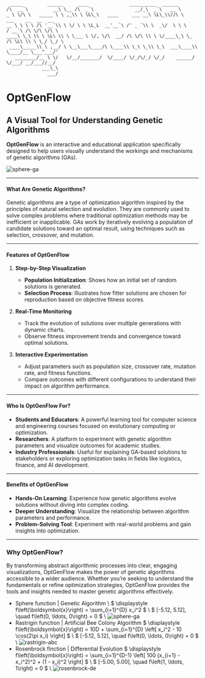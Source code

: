 ```text
 _____         ______     ____               __________  ______
/\  __`\         __\ \__ /\  _`\               __/_\  _`\   __ \
_ \ \/\ \   _____ \ \ ,_\\ \ \L\_\   ____     ___ __\ \L\_\\//\ \      ___    __  __  __
__ \ \ \ \ /\ '__`\\ \ \/ \ \ \L_L  __'__`\ /' _ `\\ \  _\/  \ \ \    / __`\ /\ \/\ \/\ \
____\ \_\ \\ \ \L\ \\ \ \___ \ \/, \/\  __/ /\ \/\ \\ \ \/____\_\ \_ /\ \L\ \\ \ \_/ \_/ \
 ____\_____\\ \ ,__/ \ \__\___\____/\ \____\\ \_\ \_\\ \_\  ___\____\\ \____/__ \___^___/'
   ________/__ \ \/   \/__/_______/  \/____/ \/_/\/_/ \/_/    ______/ \/___/ __/___//__/
             ___\_\
               ___/
```

# OptGenFlow

## A Visual Tool for Understanding Genetic Algorithms  

**OptGenFlow** is an interactive and educational application specifically designed to help users visually understand the workings and mechanisms of genetic algorithms (GAs). 

![sphere-ga](./image/SPHERE_GA.gif)

---

#### **What Are Genetic Algorithms?**

Genetic algorithms are a type of optimization algorithm inspired by the principles of natural selection and evolution. They are commonly used to solve complex problems where traditional optimization methods may be inefficient or inapplicable. GAs work by iteratively evolving a population of candidate solutions toward an optimal result, using techniques such as selection, crossover, and mutation.  

---

#### **Features of OptGenFlow**  

1. **Step-by-Step Visualization**  
   - **Population Initialization**: Shows how an initial set of random solutions is generated.  
   - **Selection Process**: Illustrates how fitter solutions are chosen for reproduction based on objective fitness scores.  

2. **Real-Time Monitoring**  
   - Track the evolution of solutions over multiple generations with dynamic charts.  
   - Observe fitness improvement trends and convergence toward optimal solutions.  

3. **Interactive Experimentation**  
   - Adjust parameters such as population size, crossover rate, mutation rate, and fitness functions.  
   - Compare outcomes with different configurations to understand their impact on algorithm performance.  

---

#### **Who Is OptGenFlow For?**  

- **Students and Educators**: A powerful learning tool for computer science and engineering courses focused on evolutionary computing or optimization.  
- **Researchers**: A platform to experiment with genetic algorithm parameters and visualize outcomes for academic studies.  
- **Industry Professionals**: Useful for explaining GA-based solutions to stakeholders or exploring optimization tasks in fields like logistics, finance, and AI development.  

---

#### **Benefits of OptGenFlow**  

- **Hands-On Learning**: Experience how genetic algorithms evolve solutions without diving into complex coding.  
- **Deeper Understanding**: Visualize the relationship between algorithm parameters and performance.  
- **Problem-Solving Tool**: Experiment with real-world problems and gain insights into  optimization.  

---

### **Why OptGenFlow?**  

By transforming abstract algorithmic processes into clear, engaging visualizations, OptGenFlow makes the power of genetic algorithms accessible to a wider audience. Whether you’re seeking to understand the fundamentals or refine optimization strategies, OptGenFlow provides the tools and insights needed to master genetic algorithms effectively.

- Sphere function | Genetic Algorithm \\
$ \displaystyle f\left(\boldsymbol{x}\right)  = \sum_{i=1}^{D} x_i^2 $ \\
$ [-5.12, 5.12], \quad f\left(0, \ldots, 0\right) = 0 $ \\
   ![sphere-ga](./image/SPHERE_GA.gif)
- Rastrigin function | Artificial Bee Colony Algorithm
$ \displaystyle f\left(\boldsymbol{x}\right)  = 10D + \sum_{i=1}^{D} \left[ x_i^2 - 10 \cos(2\pi x_i) \right] $ \\
$ [-5.12, 5.12], \quad f\left(0, \ldots, 0\right) = 0 $ \\
   ![rastrigin-abc](./image/RASTRIGIN_ABC.gif)
- Rosenbrock finction | Differential Evolution
$ \displaystyle f\left(\boldsymbol{x}\right)  = \sum_{i=1}^{D-1} \left[ 100 (x_{i+1} - x_i^2)^2 + (1 - x_i)^2 \right] $ \\
$ [-5.00, 5.00], \quad f\left(1, \ldots, 1\right) = 0 $ \\
   ![rosenbrock-de](./image/ROSENBROCK_DE.gif)
